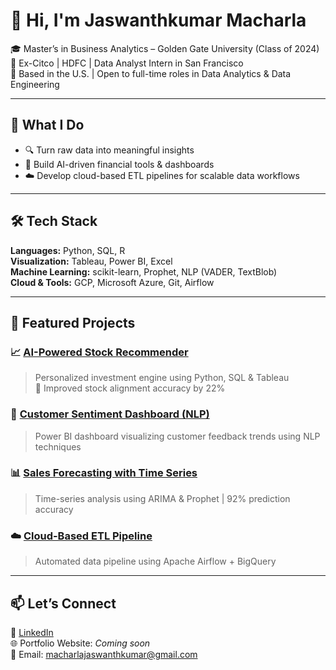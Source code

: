 # 👋 Hi, I'm Jaswanthkumar Macharla

🎓 Master’s in Business Analytics – Golden Gate University (Class of 2024)  
💼 Ex-Citco | HDFC | Data Analyst Intern in San Francisco  
📍 Based in the U.S. | Open to full-time roles in Data Analytics & Data Engineering

---

## 🧠 What I Do

- 🔍 Turn raw data into meaningful insights
- 🤖 Build AI-driven financial tools & dashboards
- ☁️ Develop cloud-based ETL pipelines for scalable data workflows

---

## 🛠 Tech Stack

**Languages:** Python, SQL, R  
**Visualization:** Tableau, Power BI, Excel  
**Machine Learning:** scikit-learn, Prophet, NLP (VADER, TextBlob)  
**Cloud & Tools:** GCP, Microsoft Azure, Git, Airflow  

---

## 📂 Featured Projects

### 📈 [AI-Powered Stock Recommender](https://github.com/your-repo)
> Personalized investment engine using Python, SQL & Tableau  
> 🚀 Improved stock alignment accuracy by 22%

### 💬 [Customer Sentiment Dashboard (NLP)](https://github.com/your-repo)
> Power BI dashboard visualizing customer feedback trends using NLP techniques

### 📊 [Sales Forecasting with Time Series](https://github.com/your-repo)
> Time-series analysis using ARIMA & Prophet | 92% prediction accuracy

### ☁️ [Cloud-Based ETL Pipeline](https://github.com/your-repo)
> Automated data pipeline using Apache Airflow + BigQuery

---

## 📫 Let’s Connect
📍 [LinkedIn](https://linkedin.com/in/jaswanthmacharla)  
🌐 Portfolio Website: *Coming soon*  
📧 Email: macharlajaswanthkumar@gmail.com

